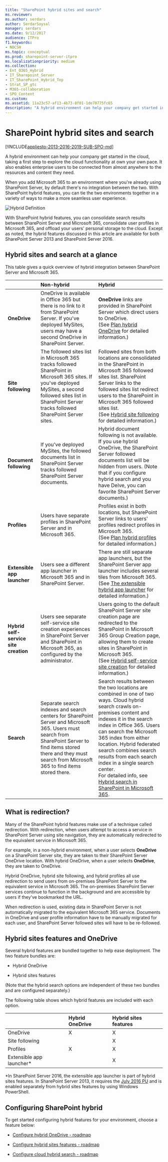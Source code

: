 ```yaml
---
title: "SharePoint hybrid sites and search"
ms.reviewer: 
ms.author: serdars
author: SerdarSoysal
manager: serdars
ms.date: 9/12/2017
audience: ITPro
f1.keywords:
- NOCSH
ms.topic: conceptual
ms.prod: sharepoint-server-itpro
ms.localizationpriority: medium
ms.collection:
- Ent_O365_Hybrid
- IT_Sharepoint_Server
- IT_SharePoint_Hybrid_Top
- Strat_SP_gtc
- M365-collaboration
- SPO_Content
ms.custom: 
ms.assetid: 11a23c57-af13-4b73-8f01-1de70775fc65
description: "A hybrid environment can help your company get started in the cloud, taking a first step to explore the cloud functionality at own your own pace. It also enables enterprise users to be connected from almost anywhere to the resources and content they need."
---
```


# SharePoint hybrid sites and search

[!INCLUDE[appliesto-2013-2016-2019-SUB-SPO-md](../includes/appliesto-2013-2016-2019-SUB-SPO-md.md)]

A hybrid environment can help your company get started in the cloud, taking a first step to explore the cloud functionality at own your own pace. It also enables enterprise users to be connected from almost anywhere to the resources and content they need.
  
When you add Microsoft 365 to an environment where you're already using SharePoint Server, by default there's no integration between the two. With SharePoint hybrid features, you can tie the two environments together in a variety of ways to make a more seamless user experience.
  
![Hybrid Definition](../media/a65a38ed-d9c6-43a2-99a9-659fb7a9ab14.png)
  
With SharePoint hybrid features, you can consolidate search results between SharePoint Server and Microsoft 365, consolidate user profiles in Microsoft 365, and offload your users' personal storage to the cloud. Except as noted, the hybrid features discussed in this article are available for both SharePoint Server 2013 and SharePoint Server 2016.
  
## Hybrid sites and search at a glance

This table gives a quick overview of hybrid integration between SharePoint Server and Microsoft 365.
  
||**Non-hybrid**|**Hybrid**|
|:-----|:-----|:-----|
|**OneDrive** <br/> |OneDrive is available in Office 365 but there is no link to it from SharePoint Server. If you've deployed MySites, users may have a second OneDrive in SharePoint Server.  <br/> |**OneDrive** links are provided in SharePoint Server which direct users to OneDrive.  <br/> (See [Plan hybrid OneDrive](plan-hybrid-onedrive-for-business.md) for detailed information.)  <br/> |
|**Site following** <br/> |The followed sites list in Microsoft 365 tracks followed SharePoint in Microsoft 365 sites. If you've deployed MySites, a second followed sites list in SharePoint Server tracks followed SharePoint Server sites.  <br/> |Followed sites from both locations are consolidated in the SharePoint in Microsoft 365 followed sites list. SharePoint Server links to the followed sites list redirect users to the SharePoint in Microsoft 365 followed sites list.  <br/> (See [Hybrid site following](hybrid-site-following.md) for detailed information.)  <br/> |
|**Document following** <br/> |If you've deployed MySites, the followed documents list in SharePoint Server tracks followed SharePoint Server documents.  <br/> |Hybrid document following is not available. If you use hybrid OneDrive, the SharePoint Server followed documents list will be hidden from users. (Note that if you configure hybrid search and you have Delve, you can favorite SharePoint Server documents.)  <br/> |
|**Profiles** <br/> |Users have separate profiles in SharePoint Server and in Microsoft 365.  <br/> |Profiles exist in both locations, but SharePoint Server links to users' profiles redirect profiles in Microsoft 365.  <br/> (See [Plan hybrid profiles](plan-hybrid-profiles.md) for detailed information.)  <br/> |
|**Extensible app launcher** <br/> |Users see a different app launcher in Microsoft 365 and in SharePoint Server.  <br/> |There are still separate app launchers, but the SharePoint Server app launcher includes several tiles from Microsoft 365.  <br/> (See [The extensible hybrid app launcher](the-extensible-hybrid-app-launcher.md) for detailed information.)  <br/> |
|**Hybrid self-service site creation** <br/> |Users see separate self-service site creation experiences in SharePoint Server and SharePoint in Microsoft 365, as configured by the administrator.  <br/> |Users going to the default SharePoint Server site creation page are redirected to the SharePoint in Microsoft 365 Group Creation page, allowing them to create sites in SharePoint in Microsoft 365.  <br/> (See [Hybrid self-service site creation](hybrid-self-service-site-creation.md) for detailed information.)  <br/> |
|**Search** <br/> |Separate search indexes and search centers for SharePoint Server and Microsoft 365. Users must search from SharePoint Server to find items stored there and they must search from Microsoft 365 to find items stored there.  <br/> |Search results between the two locations are combined in one of two ways. Cloud hybrid search crawls on-premises content and indexes it in the search index in Office 365. Users can search the Microsoft 365 index from either location. Hybrid federated search combines search results from each search index in a single search center.  <br/> For detailed info, see [Hybrid search in SharePoint in Microsoft 365](./hybrid-search-in-sharepoint.md).   <br/> |
   
## What is redirection?

Many of the SharePoint hybrid features make use of a technique called redirection. With redirection, when users attempt to access a service in SharePoint Server using site navigation, they are automatically redirected to the equivalent service in Microsoft 365.
  
For example, in a non-hybrid environment, when a user selects **OneDrive** on a SharePoint Server site, they are taken to their SharePoint Server OneDrive location. With hybrid OneDrive, when a user selects **OneDrive**, they are taken to OneDrive.
  
Hybrid OneDrive, hybrid site following, and hybrid profiles all use redirection to send users from on-premises SharePoint Server to the equivalent service in Microsoft 365. The on-premises SharePoint Server services continue to function in the background and are accessible by users if they've bookmarked the URL.
  
When redirection is used, existing data in SharePoint Server is not automatically migrated to the equivalent Microsoft 365 service. Documents in OneDrive and user profile information have to be manually migrated for each user, and SharePoint Server followed sites will have to be re-followed.
  
## Hybrid sites features and OneDrive
<a name="SitesFeatures"> </a>

Several hybrid features are bundled together to help ease deployment. The two feature bundles are:
  
- Hybrid OneDrive
    
- Hybrid sites features
    
(Note that the hybrid search options are independent of these two bundles and are configured separately.)
  
The following table shows which hybrid features are included with each option.
  
|&nbsp;|**Hybrid OneDrive**|**Hybrid sites features**|
|:-----|:-----|:-----|
|OneDrive  <br/> |X  <br/> |X  <br/> |
|Site following  <br/> ||X  <br/> |
|Profiles  <br/> |X  <br/> |X  <br/> |
|Extensible app launcher\*  <br/> ||X  <br/> |
   
*In SharePoint Server 2016, the extensible app launcher is part of hybrid sites features. In SharePoint Server 2013, it requires the [July 2016 PU](https://support.microsoft.com/kb/3115286) and is enabled separately from hybrid sites features by using Windows PowerShell. 
  
## Configuring SharePoint hybrid
<a name="SitesFeatures"> </a>

To get started configuring hybrid features for your environment, choose a feature below:
  
- [Configure hybrid OneDrive - roadmap](configure-hybrid-onedrive-for-businessroadmap.md)
    
- [Configure hybrid sites features - roadmap](configure-hybrid-sites-featuresroadmap.md)
    
- [Configure cloud hybrid search - roadmap](configure-cloud-hybrid-searchroadmap.md)

